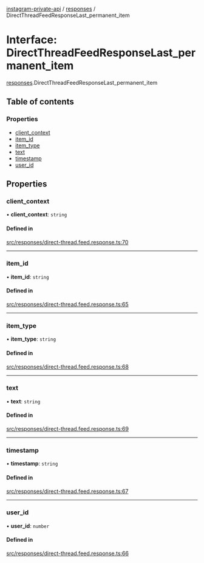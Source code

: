 [instagram-private-api](../../README.md) / [responses](../../modules/responses.md) / DirectThreadFeedResponseLast_permanent_item

# Interface: DirectThreadFeedResponseLast\_permanent\_item

[responses](../../modules/responses.md).DirectThreadFeedResponseLast_permanent_item

## Table of contents

### Properties

- [client\_context](DirectThreadFeedResponseLast_permanent_item.md#client_context)
- [item\_id](DirectThreadFeedResponseLast_permanent_item.md#item_id)
- [item\_type](DirectThreadFeedResponseLast_permanent_item.md#item_type)
- [text](DirectThreadFeedResponseLast_permanent_item.md#text)
- [timestamp](DirectThreadFeedResponseLast_permanent_item.md#timestamp)
- [user\_id](DirectThreadFeedResponseLast_permanent_item.md#user_id)

## Properties

### client\_context

• **client\_context**: `string`

#### Defined in

[src/responses/direct-thread.feed.response.ts:70](https://github.com/Nerixyz/instagram-private-api/blob/4971f34/src/responses/direct-thread.feed.response.ts#L70)

___

### item\_id

• **item\_id**: `string`

#### Defined in

[src/responses/direct-thread.feed.response.ts:65](https://github.com/Nerixyz/instagram-private-api/blob/4971f34/src/responses/direct-thread.feed.response.ts#L65)

___

### item\_type

• **item\_type**: `string`

#### Defined in

[src/responses/direct-thread.feed.response.ts:68](https://github.com/Nerixyz/instagram-private-api/blob/4971f34/src/responses/direct-thread.feed.response.ts#L68)

___

### text

• **text**: `string`

#### Defined in

[src/responses/direct-thread.feed.response.ts:69](https://github.com/Nerixyz/instagram-private-api/blob/4971f34/src/responses/direct-thread.feed.response.ts#L69)

___

### timestamp

• **timestamp**: `string`

#### Defined in

[src/responses/direct-thread.feed.response.ts:67](https://github.com/Nerixyz/instagram-private-api/blob/4971f34/src/responses/direct-thread.feed.response.ts#L67)

___

### user\_id

• **user\_id**: `number`

#### Defined in

[src/responses/direct-thread.feed.response.ts:66](https://github.com/Nerixyz/instagram-private-api/blob/4971f34/src/responses/direct-thread.feed.response.ts#L66)

